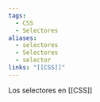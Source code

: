 ```yaml
---
tags:
  - CSS
  - Selectores
aliases:
  - selectores
  - Selectores
  - selector
links: "[[CSS]]"
---
```

Los selectores en [[CSS]]